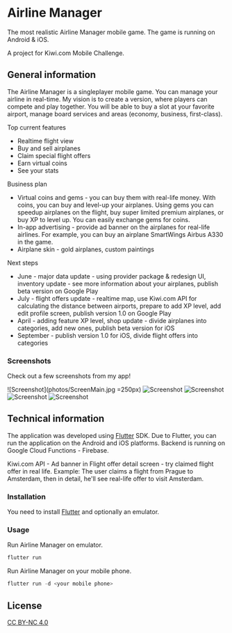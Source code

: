 # Airline Manager

The most realistic Airline Manager mobile game. The game is running on Android & iOS. 

A project for Kiwi.com Mobile Challenge.

## General information

The Airline Manager is a singleplayer mobile game. You can manage your airline in real-time. My vision is to create a version, where players can compete and play together. You will be able to buy a slot at your favorite airport, manage board services and areas (economy, business, first-class).     

Top current features
* Realtime flight view
* Buy and sell airplanes
* Claim special flight offers
* Earn virtual coins
* See your stats

Business plan
* Virtual coins and gems - you can buy them with real-life money. With coins, you can buy and level-up your airplanes. Using gems you can speedup airplanes on the flight, buy super limited premium airplanes, or buy XP to level up. You can easily exchange gems for coins.
* In-app advertising - provide ad banner on the airplanes for real-life airlines. For example, you can buy an airplane SmartWings Airbus A330 in the game.
* Airplane skin - gold airplanes, custom paintings

Next steps
* June - major data update - using provider package & redesign UI, inventory update - see more information about your airplanes, publish beta version on Google Play
* July - flight offers update - realtime map, use Kiwi.com API for calculating the distance between airports, prepare to add XP level, add edit profile screen, publish version 1.0 on Google Play
* April - adding feature XP level, shop update - divide airplanes into categories, add new ones, publish beta version for iOS
* September - publish version 1.0 for iOS, divide flight offers into categories

### Screenshots
Check out a few screenshots from my app!

![Screenshot](photos/ScreenMain.jpg =250px)
![Screenshot](photos/ScreenOfferDetail.jpg)
![Screenshot](photos/ScreenInventory.jpg)
![Screenshot](photos/ScreenPlaneDetail.jpg)
![Screenshot](photos/ScreenOffers.jpg)


## Technical information

The application was developed using [Flutter](https://flutter.dev) SDK. Due to Flutter, you can run the application on the Android and iOS platforms. Backend is running on Google Cloud Functions - Firebase.

Kiwi.com API - Ad banner in Flight offer detail screen - try claimed flight offer in real life. Example: The user claims a flight from Prague to Amsterdam, then in detail, he'll see real-life offer to visit Amsterdam.

### Installation

You need to install [Flutter](https://flutter.dev/docs/get-started/install) and optionally an emulator.

### Usage

Run Airline Manager on emulator.
```dart
flutter run
```

Run Airline Manager on your mobile phone.
```dart
flutter run -d <your mobile phone>
```

## License

[CC BY-NC 4.0](https://docs.google.com/document/d/1wiSokF4ifgp1oCCoTu5mzmwKoTfZPqktBoTx1AqyhBg/edit?usp=sharing)